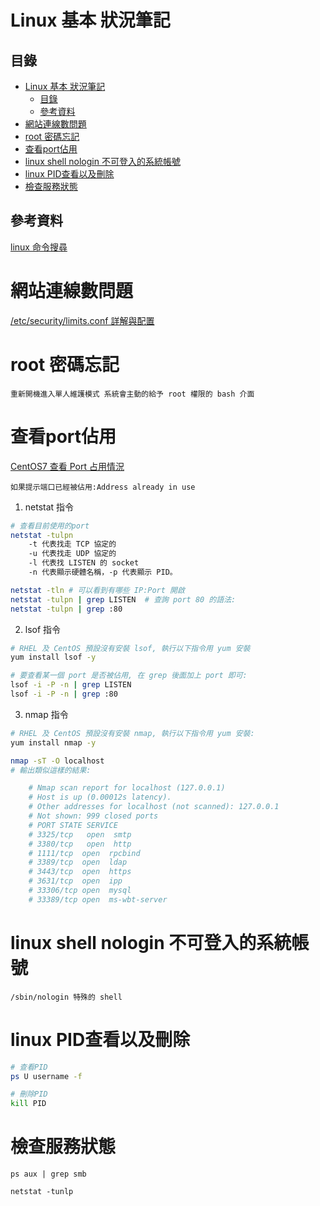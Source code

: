 # Linux 基本 狀況筆記

## 目錄

- [Linux 基本 狀況筆記](#linux-基本-狀況筆記)
	- [目錄](#目錄)
	- [參考資料](#參考資料)
- [網站連線數問題](#網站連線數問題)
- [root 密碼忘記](#root-密碼忘記)
- [查看port佔用](#查看port佔用)
- [linux shell nologin 不可登入的系統帳號](#linux-shell-nologin-不可登入的系統帳號)
- [linux PID查看以及刪除](#linux-pid查看以及刪除)
- [檢查服務狀態](#檢查服務狀態)

## 參考資料

[linux 命令搜尋](https://wangchujiang.com/linux-command/)


# 網站連線數問題

[/etc/security/limits.conf 詳解與配置](https://www.itread01.com/content/1575187502.html)

# root 密碼忘記

```
重新開機進入單人維護模式 系統會主動的給予 root 權限的 bash 介面
```

# 查看port佔用

[CentOS7 查看 Port 占用情況](http://weng-weiling.blogspot.com/2017/05/centos7-port.html)

```
如果提示端口已經被佔用:Address already in use
```

1. netstat 指令

```bash
# 查看目前使用的port
netstat -tulpn
	-t 代表找走 TCP 協定的
	-u 代表找走 UDP 協定的
	-l 代表找 LISTEN 的 socket
	-n 代表顯示硬體名稱，-p 代表顯示 PID。

netstat -tln # 可以看到有哪些 IP:Port 開啟
netstat -tulpn | grep LISTEN  # 查詢 port 80 的語法:
netstat -tulpn | grep :80
```

2. lsof 指令

```bash
# RHEL 及 CentOS 預設沒有安裝 lsof, 執行以下指令用 yum 安裝
yum install lsof -y

# 要查看某一個 port 是否被佔用, 在 grep 後面加上 port 即可:
lsof -i -P -n | grep LISTEN
lsof -i -P -n | grep :80
```

3. nmap 指令

```bash
# RHEL 及 CentOS 預設沒有安裝 nmap, 執行以下指令用 yum 安裝:
yum install nmap -y

nmap -sT -O localhost
# 輸出類似這樣的結果:

	# Nmap scan report for localhost (127.0.0.1)
	# Host is up (0.00012s latency).
	# Other addresses for localhost (not scanned): 127.0.0.1
	# Not shown: 999 closed ports
	# PORT STATE SERVICE
	# 3325/tcp   open  smtp
	# 3380/tcp   open  http
	# 1111/tcp  open  rpcbind
	# 3389/tcp  open  ldap
	# 3443/tcp  open  https
	# 3631/tcp  open  ipp
	# 33306/tcp open  mysql
	# 33389/tcp open  ms-wbt-server
```

# linux shell nologin 不可登入的系統帳號

```
/sbin/nologin 特殊的 shell
```

# linux PID查看以及刪除

```bash
# 查看PID
ps U username -f

# 刪除PID
kill PID
```

# 檢查服務狀態

```
ps aux | grep smb

netstat -tunlp
```